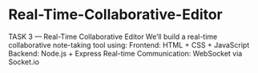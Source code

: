 # Real-Time-Collaborative-Editor
 TASK 3 — Real-Time Collaborative Editor We’ll build a real-time collaborative note-taking tool using:  Frontend: HTML + CSS + JavaScript  Backend: Node.js + Express  Real-time Communication: WebSocket via Socket.io
